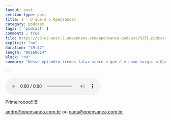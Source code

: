 ```yaml
---
layout: post
section-type: post
title: 1 - O que é o Opensanca?
category: podcast
tags: [ 'podcast' ]
comments : true
file: https://s3-us-west-2.amazonaws.com/opensanca-podcast/%231-podcast-opensanca-220-260-kpbs.mp3
explicit: "no"
duration: "49:42"
length: "80160614"
block: "no"
summary: "Nesse episódio iremos falar sobre o que é e como surgiu o OpenSanca"

---
```


<audio preload="auto" controls>
  <source src="https://s3-us-west-2.amazonaws.com/opensanca-podcast/%231-podcast-opensanca-220-260-kpbs.mp3" type="audio/mpeg">
</audio>

Primeiroooo!!!!!!

andre@opensanca.com.br ou cadu@opensanca.com.br
